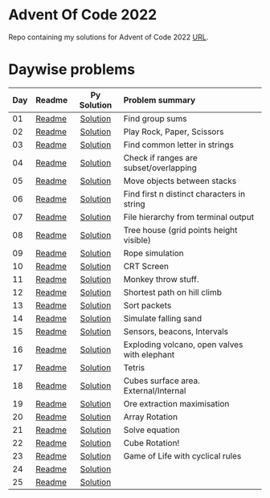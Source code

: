 # Advent Of Code 2022

Repo containing my solutions for Advent of Code 2022 [URL](https://adventofcode.com/2022). 


# Daywise problems


Day  | Readme              |   Py Solution                        | Problem summary
:--- | :-------            | :-----------------------------------:| :---------------
01   | [Readme](./Day01/)  | [Solution](./Day01/d01_solution.R)   | Find group sums
02   | [Readme](./Day02/)  | [Solution](./Day02/d02_solution.R)   | Play Rock, Paper, Scissors
03   | [Readme](./Day03/)  | [Solution](./Day03/d03_solution.R)   | Find common letter in strings
04   | [Readme](./Day04/)  | [Solution](./Day04/d04_solution.R)   | Check if ranges are subset/overlapping
05   | [Readme](./Day05/)  | [Solution](./Day05/d05_solution.R)   | Move objects between stacks
06   | [Readme](./Day06/)  | [Solution](./Day06/d06_solution.R)   | Find first n distinct characters in string
07   | [Readme](./Day07/)  | [Solution](./Day07/d07_solution.R)   | File hierarchy from terminal output
08   | [Readme](./Day08/)  | [Solution](./Day08/d08_solution.R)   | Tree house (grid points height visible)
09   | [Readme](./Day09/)  | [Solution](./Day09/d09_solution.R)   | Rope simulation
10   | [Readme](./Day10/)  | [Solution](./Day10/d10_solution.R)   | CRT Screen 
11   | [Readme](./Day11/)  | [Solution](./Day11/d11_solution.R)   | Monkey throw stuff. 
12   | [Readme](./Day12/)  | [Solution](./Day12/d12_solution.R)   | Shortest path on hill climb
13   | [Readme](./Day13/)  | [Solution](./Day13/d13_solution.R)   | Sort packets
14   | [Readme](./Day14/)  | [Solution](./Day14/d14_solution.R)   | Simulate falling sand
15   | [Readme](./Day15/)  | [Solution](./Day15/d15_solution.R)   | Sensors, beacons, Intervals
16   | [Readme](./Day16/)  | [Solution](./Day16/d16_solution.R)   | Exploding volcano, open valves with elephant
17   | [Readme](./Day17/)  | [Solution](./Day17/d17_solution.R)   | Tetris
18   | [Readme](./Day18/)  | [Solution](./Day18/d18_solution.R)   | Cubes surface area. External/Internal
19   | [Readme](./Day19/)  | [Solution](./Day19/d19_solution.R)   | Ore extraction maximisation 
20   | [Readme](./Day20/)  | [Solution](./Day20/d20_solution.R)   | Array Rotation
21   | [Readme](./Day21/)  | [Solution](./Day21/d21_solution.R)   | Solve equation
22   | [Readme](./Day22/)  | [Solution](./Day22/d22_solution.R)   | Cube Rotation!
23   | [Readme](./Day23/)  | [Solution](./Day23/d23_solution.R)   | Game of Life with cyclical rules
24   | [Readme](./Day24/)  | [Solution](./Day24/d24_solution.R)   | 
25   | [Readme](./Day25/)  | [Solution](./Day25/d25_solution.R)   | 

